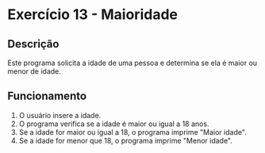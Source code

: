 # Exercício 13 - Maioridade

## Descrição
Este programa solicita a idade de uma pessoa e determina se ela é maior ou menor de idade.

## Funcionamento
1. O usuário insere a idade.
2. O programa verifica se a idade é maior ou igual a 18 anos.
3. Se a idade for maior ou igual a 18, o programa imprime "Maior idade".
4. Se a idade for menor que 18, o programa imprime "Menor idade".
